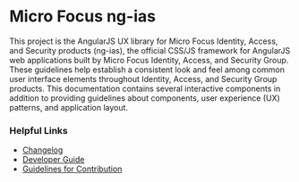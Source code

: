 # Micro Focus ng-ias

This project is the AngularJS UX library for Micro Focus Identity, Access, and Security products (ng-ias), 
the official CSS/JS framework for AngularJS web applications built by Micro Focus Identity, Access, and
Security Group. These guidelines help establish a consistent look and feel among common user interface 
elements throughout Identity, Access, and Security Group products. This documentation contains several 
interactive components in addition to providing guidelines about components, user experience (UX) 
patterns, and application layout.

### Helpful Links

- [Changelog](./CHANGELOG.md)
- [Developer Guide](./DEVELOPER.md)
- [Guidelines for Contribution](./CONTRIBUTING.md)
